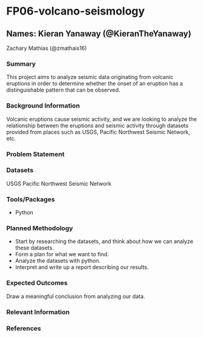# FP06-volcano-seismology

## **Names:** Kieran Yanaway (@KieranTheYanaway)
Zachary Mathias (@zmathais16)

### Summary
This project aims to analyze seismic data originating from volcanic eruptions in order to determine whether the onset of an eruption has a distinguishable pattern that can be observed.

### Background Information
Volcanic eruptions cause seismic activity, and we are looking to analyze the relationship between the eruptions and seismic activity through datasets provided from places such as USGS, Pacific Northwest Seismic Network, etc.


### Problem Statement



### Datasets
USGS
Pacific Northwest Seismic Network


### Tools/Packages
- Python


### Planned Methodology
- Start by researching the datasets, and think about how we can analyze these datasets.
- Form a plan for what we want to find. 
- Analyze the datasets with python.
- Interpret and write up a report describing our results.

### Expected Outcomes
Draw a meaningful conclusion from analyzing our data.


### Relevant Information



### References



